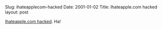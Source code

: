 Slug: ihateapplecom-hacked
Date: 2001-01-02
Title: Ihateapple.com hacked
layout: post

<a href="http://www.macmonkey.com/media/images/public/ihahhacked.gif">Ihateapple.com hacked</a>. Ha!

